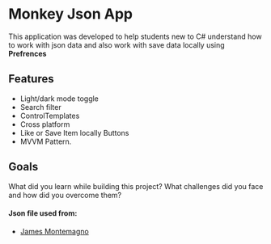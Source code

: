 
# Monkey Json App

This application was developed to help students new to C# understand how to work with json data and also work with save data locally using **Prefrences**


## Features

- Light/dark mode toggle
- Search filter
- ControlTemplates
- Cross platform
- Like or Save Item locally Buttons
- MVVM Pattern.


## Goals

What did you learn while building this project? What challenges did you face and how did you overcome them?


#### Json file used from:

 - [James Montemagno](https://github.com/jamesmontemagno)

